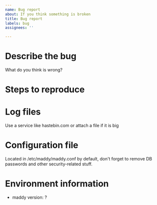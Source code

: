 ```yaml
---
name: Bug report
about: If you think something is broken
title: Bug report
labels: bug
assignees: ''

---
```


# Describe the bug

What do you think is wrong?

# Steps to reproduce

# Log files

Use a service like hastebin.com or attach a file if it is big

# Configuration file

Located in /etc/maddy/maddy.conf by default, don't forget to remove DB passwords and other security-related stuff.

# Environment information

* maddy version: ?
